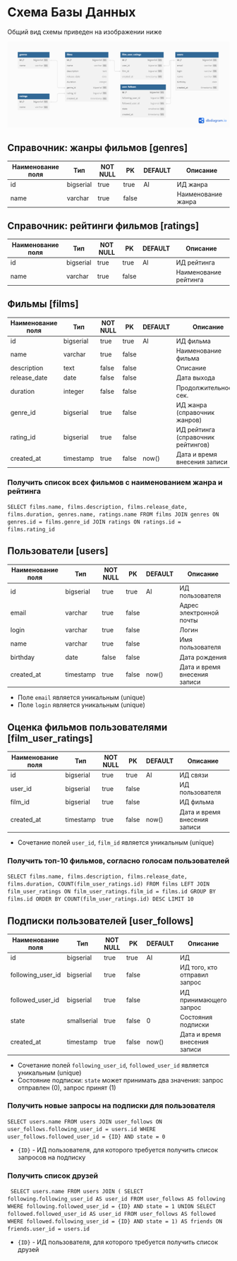 # Схема Базы Данных

Общий вид схемы приведен на изображении ниже

![db-sheme.png](sheme.png)

## Справочник: жанры фильмов [genres]

| Наименование поля | Тип       | NOT NULL | PK     | DEFAULT | Описание           |
|-------------------|-----------|----------|--------|---------|--------------------|
| id                | bigserial | true     | true   | AI      | ИД жанра           |
| name              | varchar   | true     | false  |         | Наименование жанра |

## Справочник: рейтинги фильмов [ratings]

| Наименование поля | Тип       | NOT NULL | PK     | DEFAULT | Описание              |
|-------------------|-----------|----------|--------|---------|-----------------------|
| id                | bigserial | true     | true   | AI      | ИД рейтинга           |
| name              | varchar   | true     | false  |         | Наименование рейтинга |

## Фильмы [films]

| Наименование поля | Тип       | NOT NULL | PK     | DEFAULT | Описание                           |
|-------------------|-----------|----------|--------|---------|------------------------------------|
| id                | bigserial | true     | true   | AI      | ИД фильма                          |
| name              | varchar   | true     | false  |         | Наименование фильма                |
| description       | text      | false    | false  |         | Описание                           |
| release_date      | date      | false    | false  |         | Дата выхода                        |
| duration          | integer   | false    | false  |         | Продолжительность, сек.            |
| genre_id          | bigserial | true     | false  |         | ИД жанра (справочник жанров)       |
| rating_id         | bigserial | true     | false  |         | ИД рейтинга (справочник рейтингов) |
| created_at        | timestamp | true     | false  | now()   | Дата и время внесения записи       |

### Получить список всех фильмов с наименованием жанра и рейтинга

``SELECT films.name,
       films.description,
       films.release_date,
       films.duration,
       genres.name,
       ratings.name
FROM films
JOIN genres ON genres.id = films.genre_id
JOIN ratings ON ratings.id = films.rating_id``

## Пользователи [users]

| Наименование поля | Тип       | NOT NULL  | PK     | DEFAULT | Описание                     |
|-------------------|-----------|-----------|--------|---------|------------------------------|
| id                | bigserial | true      | true   | AI      | ИД пользователя              |
| email             | varchar   | true      | false  |         | Адрес электронной почты      |
| login             | varchar   | true      | false  |         | Логин                        |
| name              | varchar   | true      | false  |         | Имя пользователя             |
| birthday          | date      | false     | false  |         | Дата рождения                |
| created_at        | timestamp | true      | false  | now()   | Дата и время внесения записи |

- Поле ``email`` является уникальным (unique)
- Поле ``login`` является уникальным (unique)

## Оценка фильмов пользователями [film_user_ratings]

| Наименование поля | Тип       | NOT NULL  | PK     | DEFAULT | Описание                     |
|-------------------|-----------|-----------|--------|---------|------------------------------|
| id                | bigserial | true      | true   | AI      | ИД связи                     |
| user_id           | bigserial | true      | false  |         | ИД пользователя              |
| film_id           | bigserial | true      | false  |         | ИД фильма                    |
| created_at        | timestamp | true      | false  | now()   | Дата и время внесения записи |

- Сочетание полей ``user_id``, ``film_id`` является уникальным (unique)

### Получить топ-10 фильмов, согласно голосам пользователей

``SELECT films.name,
films.description,
films.release_date,
films.duration,
COUNT(film_user_ratings.id)
FROM films
LEFT JOIN film_user_ratings ON film_user_ratings.film_id = films.id
GROUP BY films.id
ORDER BY COUNT(film_user_ratings.id) DESC
LIMIT 10``

## Подписки пользователей [user_follows]

| Наименование поля | Тип          | NOT NULL  | PK     | DEFAULT | Описание                     |
|-------------------|--------------|-----------|--------|---------|------------------------------|
| id                | bigserial    | true      | true   | AI      | ИД                           |
| following_user_id | bigserial    | true      | false  |         | ИД того, кто отправил запрос |
| followed_user_id  | bigserial    | true      | false  |         | ИД принимающего запрос       |
| state             | smallserial  | true      | false  | 0       | Состояния подписки           |
| created_at        | timestamp    | true      | false  | now()   | Дата и время внесения записи |

- Сочетание полей ``following_user_id``, ``followed_user_id`` является уникальным (unique)
- Состояние подписки: ``state`` может принимать два значения: запрос отправлен (0), запрос принят (1)

### Получить новые запросы на подписки для пользователя

``SELECT users.name
FROM users
JOIN user_follows ON user_follows.following_user_id = users.id
WHERE user_follows.followed_user_id = {ID}
AND state = 0``

- ``{ID}`` - ИД пользователя, для которого требуется получить список запросов на подписку

### Получить список друзей

``
SELECT users.name
FROM users
JOIN (
SELECT following.following_user_id AS user_id
FROM user_follows AS following
WHERE following.followed_user_id = {ID}
AND state = 1
UNION
SELECT followed.followed_user_id AS user_id
FROM user_follows AS followed
WHERE followed.following_user_id = {ID}
AND state = 1) AS friends
ON friends.user_id = users.id``

- ``{ID}`` - ИД пользователя, для которого требуется получить список друзей